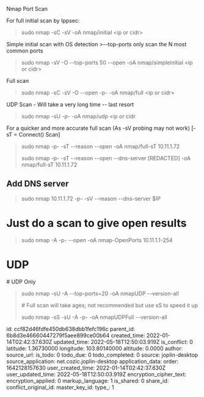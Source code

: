 Nmap Port Scan

For full initial scan by Ippsec:

> sudo nmap -sC -sV -oA nmap/initial &lt;ip or cidr&gt;

Simple initial scan with OS detection >--top-ports only scan the N most common ports

> sudo nmap -sV -O --top-ports 50 --open -oA nmap/simpleinitial &lt;ip or cidr&gt;

Full scan

> sudo nmap -sC -sV -O --open -p- -oA nmap/full &lt;ip or cidr&gt;

UDP Scan - Will take a very long time -- last resort

> sudo nmap -sU -p- -oA nmap/udp <ip or cidr

For a quicker and more accurate full scan (As -sV probing may not work) \[-sT = Connect() Scan\]

> sudo nmap -p- -sT --reason --open -oA nmap/full-sT 10.11.1.72
> 
> sudo nmap -p- -sT --reason --open --dns-server \[REDACTED\] -oA nmap/full-sT 10.11.1.72

## Add DNS server

> sudo nmap 10.11.1.72 -p- -sV --reason --dns-server $IP

# Just do a scan to give open results

> sudo nmap -A -p- --open -oA nmap-OpenPorts 10.11.1.1-254

# UDP

\# UDP Only

> sudo nmap -sU -A --top-ports=20 -oA nmapUDP --version-all
> 
> \# Full scan will take ages; not recommended but use sS to speed it up
> 
> sudo nmap -sS -sU -A -p- -oA nmapUDPFull --version-all

id: ccf82d46fdfe450db638dbb1fefc196c
parent_id: 6b8d3e46660447279f5aee899ce00b64
created_time: 2022-01-14T02:42:37.630Z
updated_time: 2022-05-18T12:50:03.919Z
is_conflict: 0
latitude: 1.36730000
longitude: 103.80140000
altitude: 0.0000
author: 
source_url: 
is_todo: 0
todo_due: 0
todo_completed: 0
source: joplin-desktop
source_application: net.cozic.joplin-desktop
application_data: 
order: 1642128157630
user_created_time: 2022-01-14T02:42:37.630Z
user_updated_time: 2022-05-18T12:50:03.919Z
encryption_cipher_text: 
encryption_applied: 0
markup_language: 1
is_shared: 0
share_id: 
conflict_original_id: 
master_key_id: 
type_: 1